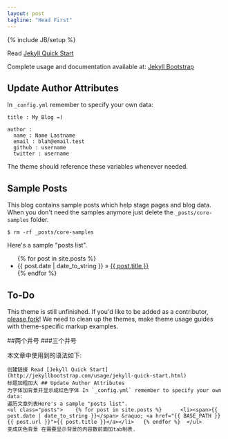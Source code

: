 ```yaml
---
layout: post
tagline: "Head First"
---
```

{% include JB/setup %}

Read [Jekyll Quick Start](http://jekyllbootstrap.com/usage/jekyll-quick-start.html)
	
Complete usage and documentation available at: [Jekyll Bootstrap](http://jekyllbootstrap.com)

## Update Author Attributes

In `_config.yml` remember to specify your own data: 
    
    title : My Blog =)
    
    author :
      name : Name Lastname
      email : blah@email.test
      github : username
      twitter : username

The theme should reference these variables whenever needed.
    
## Sample Posts

This blog contains sample posts which help stage pages and blog data.
When you don't need the samples anymore just delete the `_posts/core-samples` folder.

    $ rm -rf _posts/core-samples

Here's a sample "posts list".

<ul class="posts">
  {% for post in site.posts %}
    <li><span>{{ post.date | date_to_string }}</span> &raquo; <a href="{{ BASE_PATH }}{{ post.url }}">{{ post.title }}</a></li>
  {% endfor %}
</ul>

## To-Do

This theme is still unfinished. If you'd like to be added as a contributor, [please fork](http://github.com/plusjade/jekyll-bootstrap)!
We need to clean up the themes, make theme usage guides with theme-specific markup examples.


##两个井号
###三个井号

本文章中使用到的语法如下:

	创建链接 Read [Jekyll Quick Start](http://jekyllbootstrap.com/usage/jekyll-quick-start.html)
	标题加粗加大 ## Update Author Attributes
	为字体加背景并显示成红色字体 In `_config.yml` remember to specify your own data:
	遍历文章列表Here's a sample "posts list".
	<ul class="posts">	  {% for post in site.posts %}	    <li><span>{{ post.date | date_to_string }}</span> &raquo; <a href="{{ BASE_PATH }}{{ post.url }}">{{ post.title }}</a></li>	  {% endfor %}	</ul>
	变成灰色背景 在需要显示背景的内容数前面加tab制表.

